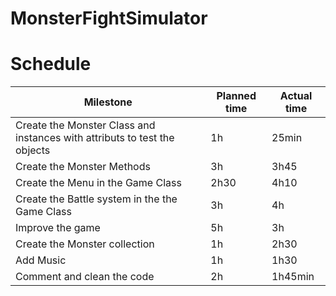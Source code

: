 # MonsterFightSimulator

# Schedule

| Milestone | Planned time | Actual time |
| --- | --- | --- |
| Create the Monster Class and instances with attributs to test the objects| 1h | 25min |
| Create the Monster Methods | 3h | 3h45 |
| Create the Menu in the Game Class | 2h30 | 4h10 |
| Create the Battle system in the the Game Class | 3h | 4h |
| Improve the game | 5h | 3h |
| Create the Monster collection | 1h | 2h30 |
| Add Music | 1h | 1h30 |
| Comment and clean the code | 2h | 1h45min |
